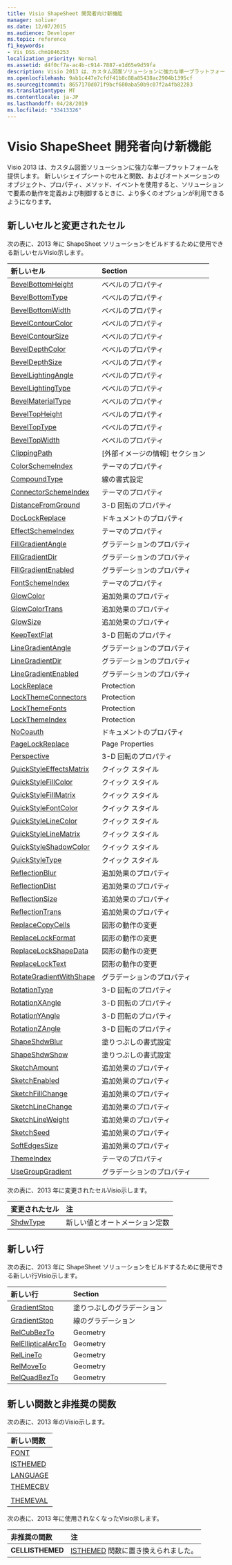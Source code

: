 ```yaml
---
title: Visio ShapeSheet 開発者向け新機能
manager: soliver
ms.date: 12/07/2015
ms.audience: Developer
ms.topic: reference
f1_keywords:
- Vis_DSS.chm1046253
localization_priority: Normal
ms.assetid: d4f0cf7a-ac4b-c914-7887-e1d65e9d59fa
description: Visio 2013 は、カスタム図面ソリューションに強力な単一プラットフォームを提供します。 新しいシェイプシートのセルと関数、およびオートメーションのオブジェクト、プロパティ、メソッド、イベントを使用すると、ソリューションで要素の動作を定義および制御するときに、より多くのオプションが利用できるようになります。
ms.openlocfilehash: 9ab1c447e7cfdf41b8c88a85438ac2904b1395cf
ms.sourcegitcommit: 8657170d071f9bcf680aba50b9c07f2a4fb82283
ms.translationtype: MT
ms.contentlocale: ja-JP
ms.lasthandoff: 04/28/2019
ms.locfileid: "33413326"
---
```

# <a name="whats-new-for-visio-shapesheet-developers"></a>Visio ShapeSheet 開発者向け新機能

Visio 2013 は、カスタム図面ソリューションに強力な単一プラットフォームを提供します。 新しいシェイプシートのセルと関数、およびオートメーションのオブジェクト、プロパティ、メソッド、イベントを使用すると、ソリューションで要素の動作を定義および制御するときに、より多くのオプションが利用できるようになります。
  
## <a name="new-and-changed-cells"></a>新しいセルと変更されたセル
<a name="vis15_WhatsNew_Cells"> </a>

次の表に、2013 年に ShapeSheet ソリューションをビルドするために使用できる新しいセルVisio示します。
  
|**新しいセル**|**Section**|
|:-----|:-----|
|[BevelBottomHeight](bevelbottomheight-cell-bevel-properties-section.md) <br/> |ベベルのプロパティ  <br/> |
|[BevelBottomType](bevelbottomtype-cell-bevel-properties-section.md) <br/> |ベベルのプロパティ  <br/> |
|[BevelBottomWidth](bevelbottomwidth-cell-bevel-properties-section.md) <br/> |ベベルのプロパティ  <br/> |
|[BevelContourColor](bevelcontourcolor-cell-bevel-properties-section.md) <br/> |ベベルのプロパティ  <br/> |
|[BevelContourSize](bevelcontoursize-cell-bevel-properties-section.md) <br/> |ベベルのプロパティ  <br/> |
|[BevelDepthColor](beveldepthcolor-cell-bevel-properties-section.md) <br/> |ベベルのプロパティ  <br/> |
|[BevelDepthSize](beveldepthsize-cell-bevel-properties-section.md) <br/> |ベベルのプロパティ  <br/> |
|[BevelLightingAngle](bevellightingangle-cell-bevel-properties-section.md) <br/> |ベベルのプロパティ  <br/> |
|[BevelLightingType](bevellightingtype-cell-bevel-properties-section.md) <br/> |ベベルのプロパティ  <br/> |
|[BevelMaterialType](bevelmaterialtype-cell-bevel-properties-section.md) <br/> |ベベルのプロパティ  <br/> |
|[BevelTopHeight](beveltopheight-cell-bevel-properties-section.md) <br/> |ベベルのプロパティ  <br/> |
|[BevelTopType](beveltoptype-cell-bevel-properties-section.md) <br/> |ベベルのプロパティ  <br/> |
|[BevelTopWidth](beveltopwidth-cell-bevel-properties-section.md) <br/> |ベベルのプロパティ  <br/> |
|[ClippingPath](clippingpath-cell-foreign-image-info-section.md) <br/> |[外部イメージの情報] セクション  <br/> |
|[ColorSchemeIndex](colorschemeindex-cell-theme-properties-section.md) <br/> |テーマのプロパティ  <br/> |
|[CompoundType](compoundtype-cell-line-format-section.md) <br/> |線の書式設定  <br/> |
|[ConnectorSchemeIndex](connectorschemeindex-cell-theme-properties-section.md) <br/> |テーマのプロパティ  <br/> |
|[DistanceFromGround](distancefromground-cell-3-d-rotation-properties.md) <br/> |3-D 回転のプロパティ  <br/> |
|[DocLockReplace](doclockreplace-cell-document-properties-section.md) <br/> |ドキュメントのプロパティ  <br/> |
|[EffectSchemeIndex](effectschemeindex-cell-theme-properties-section.md) <br/> |テーマのプロパティ  <br/> |
|[FillGradientAngle](fillgradientangle-cell-gradient-properties-section.md) <br/> |グラデーションのプロパティ  <br/> |
|[FillGradientDir](fillgradientdir-cell-gradient-properties-section.md) <br/> |グラデーションのプロパティ  <br/> |
|[FillGradientEnabled](fillgradientenabled-cell-gradient-properties-section.md) <br/> |グラデーションのプロパティ  <br/> |
|[FontSchemeIndex](fontschemeindex-cell-theme-properties-section.md) <br/> |テーマのプロパティ  <br/> |
|[GlowColor](glowcolor-cell-additional-effect-properties-section.md) <br/> |追加効果のプロパティ  <br/> |
|[GlowColorTrans](glowcolortrans-cell-additional-effect-properties-section.md) <br/> |追加効果のプロパティ  <br/> |
|[GlowSize](glowsize-cell-additional-effect-properties-section.md) <br/> |追加効果のプロパティ  <br/> |
|[KeepTextFlat](keeptextflat-cell-3-d-rotation-properties-section.md) <br/> |3-D 回転のプロパティ  <br/> |
|[LineGradientAngle](linegradientangle-cell-gradient-properties-section.md) <br/> |グラデーションのプロパティ  <br/> |
|[LineGradientDir](linegradientdir-cell-gradient-properties-section.md) <br/> |グラデーションのプロパティ  <br/> |
|[LineGradientEnabled](linegradientenabled-cell-gradient-properties-section.md) <br/> |グラデーションのプロパティ  <br/> |
|[LockReplace](lockreplace-cell-protection-section.md) <br/> |Protection  <br/> |
|[LockThemeConnectors](lockthemeconnectors-cell-protection-section.md) <br/> |Protection  <br/> |
|[LockThemeFonts](lockthemefonts-cell-protection-section.md) <br/> |Protection  <br/> |
|[LockThemeIndex](lockthemeindex-cell-protection-section.md) <br/> |Protection  <br/> |
|[NoCoauth](nocoauth-cell-document-properties-section.md) <br/> |ドキュメントのプロパティ  <br/> |
|[PageLockReplace](pagelockreplace-cell-page-properties-section.md) <br/> |Page Properties  <br/> |
|[Perspective](perspective-cell-3-d-rotation-properties-section.md) <br/> |3-D 回転のプロパティ  <br/> |
|[QuickStyleEffectsMatrix](quickstyleeffectsmatrix-cell-quick-style-section.md) <br/> |クイック スタイル  <br/> |
|[QuickStyleFillColor](quickstylefillcolor-cell-quick-style-section.md) <br/> |クイック スタイル  <br/> |
|[QuickStyleFillMatrix](quickstylefillmatrix-cell-quick-style-section.md) <br/> |クイック スタイル  <br/> |
|[QuickStyleFontColor](quickstylefontcolor-cell-quick-style-section.md) <br/> |クイック スタイル  <br/> |
|[QuickStyleLineColor](quickstylelinecolor-cell-quick-style-section.md) <br/> |クイック スタイル  <br/> |
|[QuickStyleLineMatrix](quickstylelinematrix-cell-quick-style-section.md) <br/> |クイック スタイル  <br/> |
|[QuickStyleShadowColor](quickstyleshadowcolor-cell-quick-style-section.md) <br/> |クイック スタイル  <br/> |
|[QuickStyleType](quickstyletype-cell-quick-style-section.md) <br/> |クイック スタイル  <br/> |
|[ReflectionBlur](reflectionblur-cell-additional-effect-properties-section.md) <br/> |追加効果のプロパティ  <br/> |
|[ReflectionDist](reflectiondist-cell-additional-effect-properties-section.md) <br/> |追加効果のプロパティ  <br/> |
|[ReflectionSize](reflectionsize-cell-additional-effect-properties-section.md) <br/> |追加効果のプロパティ  <br/> |
|[ReflectionTrans](reflectiontrans-cell-additional-effect-properties-section.md) <br/> |追加効果のプロパティ  <br/> |
|[ReplaceCopyCells](replacecopycells-cell-change-shape-behavior-section.md) <br/> |図形の動作の変更  <br/> |
|[ReplaceLockFormat](replacelockformat-cell-change-shape-behavior-section.md) <br/> |図形の動作の変更  <br/> |
|[ReplaceLockShapeData](replacelockshapedata-cell-change-shape-behavior-section.md) <br/> |図形の動作の変更  <br/> |
|[ReplaceLockText](replacelocktext-cell-change-shape-behavior-section.md) <br/> |図形の動作の変更  <br/> |
|[RotateGradientWithShape](rotategradientwithshape-cell-gradient-properties-section.md) <br/> |グラデーションのプロパティ  <br/> |
|[RotationType](rotationtype-cell-3-d-rotation-properties-section.md) <br/> |3-D 回転のプロパティ  <br/> |
|[RotationXAngle](rotationxangle-cell-3-d-rotation-properties-section.md) <br/> |3-D 回転のプロパティ  <br/> |
|[RotationYAngle](rotationyangle-cell-3-d-rotation-properties-section.md) <br/> |3-D 回転のプロパティ  <br/> |
|[RotationZAngle](rotationzangle-cell-3-d-rotation-properties-section.md) <br/> |3-D 回転のプロパティ  <br/> |
|[ShapeShdwBlur](shapeshdwblur-cell-fill-format-section.md) <br/> |塗りつぶしの書式設定  <br/> |
|[ShapeShdwShow](shapeshdwshow-cell-fill-format-section.md) <br/> |塗りつぶしの書式設定  <br/> |
|[SketchAmount](sketchamount-cell-additional-effect-properties-section.md) <br/> |追加効果のプロパティ  <br/> |
|[SketchEnabled](sketchenabled-cell-additional-effect-properties-section.md) <br/> |追加効果のプロパティ  <br/> |
|[SketchFillChange](sketchfillchange-cell-additional-effect-properties-section.md) <br/> |追加効果のプロパティ  <br/> |
|[SketchLineChange](sketchlinechange-cell-additional-effect-properties-section.md) <br/> |追加効果のプロパティ  <br/> |
|[SketchLineWeight](sketchlineweight-cell-additional-effect-properties-section.md) <br/> |追加効果のプロパティ  <br/> |
|[SketchSeed](sketchseed-cell-additional-effect-properties-section.md) <br/> |追加効果のプロパティ  <br/> |
|[SoftEdgesSize](softedgessize-cell-additional-effect-properties-section.md) <br/> |追加効果のプロパティ  <br/> |
|[ThemeIndex](themeindex-cell-theme-properties-section.md) <br/> |テーマのプロパティ  <br/> |
|[UseGroupGradient](usegroupgradient-cell-gradient-properties-section.md) <br/> |グラデーションのプロパティ  <br/> |
   
次の表に、2013 年に変更されたセルVisio示します。
  
|**変更されたセル**|**注**|
|:-----|:-----|
|[ShdwType](shdwtype-cell-page-properties-section.md) <br/> |新しい値とオートメーション定数  <br/> |
   
## <a name="new-rows"></a>新しい行
<a name="vis15_WhatsNew_Rows"> </a>

次の表に、2013 年に ShapeSheet ソリューションをビルドするために使用できる新しい行Visio示します。
  
|**新しい行**|**Section**|
|:-----|:-----|
|[GradientStop](gradient-stop-row-fill-gradient-section.md) <br/> |塗りつぶしのグラデーション  <br/> |
|[GradientStop](gradient-stop-row-line-gradient-section.md) <br/> |線のグラデーション  <br/> |
|[RelCubBezTo](relcubbezto-row-geometry-section.md) <br/> |Geometry  <br/> |
|[RelEllipticalArcTo](relellipticalarcto-row-geometry-section.md) <br/> |Geometry  <br/> |
|[RelLineTo](rellineto-row-geometry-section.md) <br/> |Geometry  <br/> |
|[RelMoveTo](relmoveto-row-geometry-section.md) <br/> |Geometry  <br/> |
|[RelQuadBezTo](relquadbezto-row-geometry-section.md) <br/> |Geometry  <br/> |
   
## <a name="new-and-deprecated-functions"></a>新しい関数と非推奨の関数
<a name="vis15_WhatsNew_Functions"> </a>

次の表に、2013 年のVisio示します。
  
|**新しい関数**|
|:-----|
|[FONT](font-function.md) <br/> |
|[ISTHEMED](isthemed-function.md) <br/> |
|[LANGUAGE](language-function.md) <br/> |
|[THEMECBV](themecbv-function.md) <br/> |
||
|[THEMEVAL](themeval-function.md) <br/> |
   
次の表に、2013 年に使用されなくなったVisio示します。
  
|**非推奨の関数**|**注**|
|:-----|:-----|
|**CELLISTHEMED** <br/> |[ISTHEMED](isthemed-function.md) 関数に置き換えられました。  <br/> |
   

